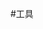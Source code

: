 <!--
 * @Author: WeiShan
 * @Date: 2023-07-12 14:02:41
 * @LastEditors: WeiShan
 * @LastEditTime: 2023-07-12 14:02:47
 * @FilePath: \knowledge-book\pages\other\other.md
 * @Description: 
 * 
 * Copyright (c) 2023 by WeiShan/xls, All Rights Reserved. 
-->
#工具